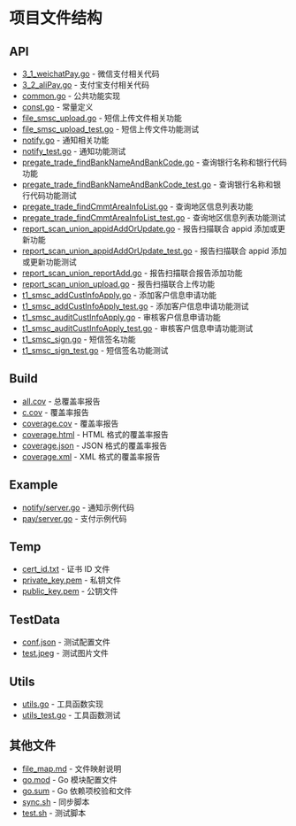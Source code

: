 # 项目文件结构

## API

- [3_1_weichatPay.go](api/3_1_weichatPay.go) - 微信支付相关代码
- [3_2_aliPay.go](api/3_2_aliPay.go) - 支付宝支付相关代码
- [common.go](api/common.go) - 公共功能实现
- [const.go](api/const.go) - 常量定义
- [file_smsc_upload.go](api/file_smsc_upload.go) - 短信上传文件相关功能
- [file_smsc_upload_test.go](api/file_smsc_upload_test.go) - 短信上传文件功能测试
- [notify.go](api/notify.go) - 通知相关功能
- [notify_test.go](api/notify_test.go) - 通知功能测试
- [pregate_trade_findBankNameAndBankCode.go](api/pregate_trade_findBankNameAndBankCode.go) - 查询银行名称和银行代码功能
- [pregate_trade_findBankNameAndBankCode_test.go](api/pregate_trade_findBankNameAndBankCode_test.go) - 查询银行名称和银行代码功能测试
- [pregate_trade_findCmmtAreaInfoList.go](api/pregate_trade_findCmmtAreaInfoList.go) - 查询地区信息列表功能
- [pregate_trade_findCmmtAreaInfoList_test.go](api/pregate_trade_findCmmtAreaInfoList_test.go) - 查询地区信息列表功能测试
- [report_scan_union_appidAddOrUpdate.go](api/report_scan_union_appidAddOrUpdate.go) - 报告扫描联合 appid 添加或更新功能
- [report_scan_union_appidAddOrUpdate_test.go](api/report_scan_union_appidAddOrUpdate_test.go) - 报告扫描联合 appid 添加或更新功能测试
- [report_scan_union_reportAdd.go](api/report_scan_union_reportAdd.go) - 报告扫描联合报告添加功能
- [report_scan_union_upload.go](api/report_scan_union_upload.go) - 报告扫描联合上传功能
- [t1_smsc_addCustInfoApply.go](api/t1_smsc_addCustInfoApply.go) - 添加客户信息申请功能
- [t1_smsc_addCustInfoApply_test.go](api/t1_smsc_addCustInfoApply_test.go) - 添加客户信息申请功能测试
- [t1_smsc_auditCustInfoApply.go](api/t1_smsc_auditCustInfoApply.go) - 审核客户信息申请功能
- [t1_smsc_auditCustInfoApply_test.go](api/t1_smsc_auditCustInfoApply_test.go) - 审核客户信息申请功能测试
- [t1_smsc_sign.go](api/t1_smsc_sign.go) - 短信签名功能
- [t1_smsc_sign_test.go](api/t1_smsc_sign_test.go) - 短信签名功能测试

## Build

- [all.cov](build/all.cov) - 总覆盖率报告
- [c.cov](build/c.cov) - 覆盖率报告
- [coverage.cov](build/coverage.cov) - 覆盖率报告
- [coverage.html](build/coverage.html) - HTML 格式的覆盖率报告
- [coverage.json](build/coverage.json) - JSON 格式的覆盖率报告
- [coverage.xml](build/coverage.xml) - XML 格式的覆盖率报告

## Example

- [notify/server.go](example/notify/server.go) - 通知示例代码
- [pay/server.go](example/pay/server.go) - 支付示例代码

## Temp

- [cert_id.txt](temp/cert_id.txt) - 证书 ID 文件
- [private_key.pem](temp/private_key.pem) - 私钥文件
- [public_key.pem](temp/public_key.pem) - 公钥文件

## TestData

- [conf.json](testdata/conf.json) - 测试配置文件
- [test.jpeg](testdata/test.jpeg) - 测试图片文件

## Utils

- [utils.go](utils/utils.go) - 工具函数实现
- [utils_test.go](utils/utils_test.go) - 工具函数测试

## 其他文件

- [file_map.md](file_map.md) - 文件映射说明
- [go.mod](go.mod) - Go 模块配置文件
- [go.sum](go.sum) - Go 依赖项校验和文件
- [sync.sh](sync.sh) - 同步脚本
- [test.sh](test.sh) - 测试脚本
